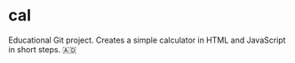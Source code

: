 # cal
Educational Git project. Creates a simple calculator in HTML and JavaScript in short steps. 
🇦🇩
